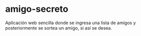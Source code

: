 # amigo-secreto
Aplicación web sencilla donde se ingresa una lista de amigos y posteriormente se sortea un amigo, si así se desea.
